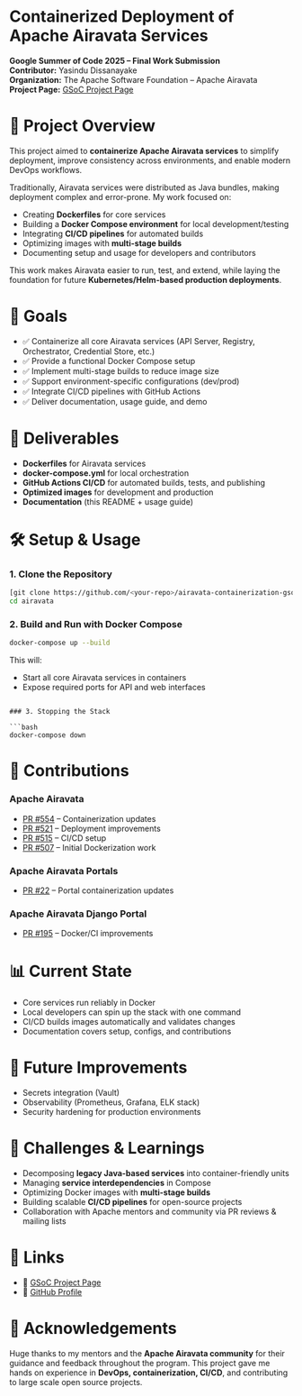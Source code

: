# Containerized Deployment of Apache Airavata Services  
**Google Summer of Code 2025 – Final Work Submission**  
**Contributor:** Yasindu Dissanayake  
**Organization:** The Apache Software Foundation – Apache Airavata  
**Project Page:** [GSoC Project Page](https://summerofcode.withgoogle.com/programs/2025/projects/XV40d7XV)  

# 📌 Project Overview  
This project aimed to **containerize Apache Airavata services** to simplify deployment, improve consistency across environments, and enable modern DevOps workflows.  

Traditionally, Airavata services were distributed as Java bundles, making deployment complex and error-prone. My work focused on:  
- Creating **Dockerfiles** for core services  
- Building a **Docker Compose environment** for local development/testing  
- Integrating **CI/CD pipelines** for automated builds  
- Optimizing images with **multi-stage builds**  
- Documenting setup and usage for developers and contributors  

This work makes Airavata easier to run, test, and extend, while laying the foundation for future **Kubernetes/Helm-based production deployments**.  

# 🎯 Goals  
- ✅ Containerize all core Airavata services (API Server, Registry, Orchestrator, Credential Store, etc.)  
- ✅ Provide a functional Docker Compose setup  
- ✅ Implement multi-stage builds to reduce image size  
- ✅ Support environment-specific configurations (dev/prod)  
- ✅ Integrate CI/CD pipelines with GitHub Actions  
- ✅ Deliver documentation, usage guide, and demo  

# 🚀 Deliverables  
- **Dockerfiles** for Airavata services  
- **docker-compose.yml** for local orchestration  
- **GitHub Actions CI/CD** for automated builds, tests, and publishing  
- **Optimized images** for development and production  
- **Documentation** (this README + usage guide)   

# 🛠️ Setup & Usage  

### 1. Clone the Repository  
```bash
[git clone https://github.com/<your-repo>/airavata-containerization-gsoc2025.git](https://github.com/apache/airavata)
cd airavata
````

### 2. Build and Run with Docker Compose

```bash
docker-compose up --build
```

This will:

* Start all core Airavata services in containers
* Expose required ports for API and web interfaces
```

### 3. Stopping the Stack

```bash
docker-compose down
```

# 📂 Contributions

### Apache Airavata

* [PR #554](https://github.com/apache/airavata/pull/554) – Containerization updates
* [PR #521](https://github.com/apache/airavata/pull/521) – Deployment improvements
* [PR #515](https://github.com/apache/airavata/pull/515) – CI/CD setup
* [PR #507](https://github.com/apache/airavata/pull/507) – Initial Dockerization work

### Apache Airavata Portals

* [PR #22](https://github.com/apache/airavata-portals/pull/22) – Portal containerization updates

### Apache Airavata Django Portal

* [PR #195](https://github.com/apache/airavata-django-portal/pull/195) – Docker/CI improvements

# 📊 Current State

* Core services run reliably in Docker
* Local developers can spin up the stack with one command
* CI/CD builds images automatically and validates changes
* Documentation covers setup, configs, and contributions

# 🔮 Future Improvements

* Secrets integration (Vault)
* Observability (Prometheus, Grafana, ELK stack)
* Security hardening for production environments

# 🧩 Challenges & Learnings

* Decomposing **legacy Java-based services** into container-friendly units
* Managing **service interdependencies** in Compose
* Optimizing Docker images with **multi-stage builds**
* Building scalable **CI/CD pipelines** for open-source projects
* Collaboration with Apache mentors and community via PR reviews & mailing lists

# 🔗 Links

* 📘 [GSoC Project Page](https://summerofcode.withgoogle.com/programs/2025/projects/XV40d7XV)
* 🐙 [GitHub Profile](https://github.com/mryash-dev)

# 🙏 Acknowledgements

Huge thanks to my mentors and the **Apache Airavata community** for their guidance and feedback throughout the program. This project gave me hands on experience in **DevOps, containerization, CI/CD**, and contributing to large scale open source projects.
